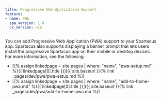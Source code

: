 ```yaml
---
title: Progressive Web Application Support
feature:
- name: PWA
  spa_version: 1.0
  cx_version: n/a
---
```


You can add Progressive Web Application (PWA) support to your Spartacus app. Spartacus also supports displaying a banner prompt that lets users install the progressive Spartacus app on their mobile or desktop devices. For more information, see the following:

- [{% assign linkedpage = site.pages | where: "name", "pwa-setup.md" %}{{ linkedpage[0].title }}]({{ site.baseurl }}{% link _pages/dev/pwa/pwa-setup.md %})
- [{% assign linkedpage = site.pages | where: "name", "add-to-home-pwa.md" %}{{ linkedpage[0].title }}]({{ site.baseurl }}{% link _pages/dev/pwa/add-to-home-pwa.md %})
